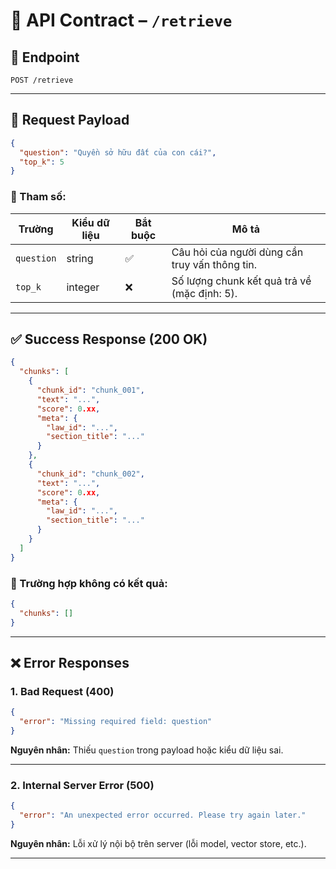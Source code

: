 # 📘 API Contract – `/retrieve`


## 📍 Endpoint

```
POST /retrieve
```

---

## 📩 Request Payload

```json
{
  "question": "Quyền sở hữu đất của con cái?",
  "top_k": 5
}
```

### 🔸 Tham số:

| Trường     | Kiểu dữ liệu | Bắt buộc | Mô tả                                          |
| ---------- | ------------ | -------- | ---------------------------------------------- |
| `question` | string       | ✅        | Câu hỏi của người dùng cần truy vấn thông tin. |
| `top_k`    | integer      | ❌        | Số lượng chunk kết quả trả về (mặc định: 5).   |

---

## ✅ Success Response (200 OK)

```json
{
  "chunks": [
    {
      "chunk_id": "chunk_001",
      "text": "...",
      "score": 0.xx,
      "meta": {
        "law_id": "...",
        "section_title": "..."
      }
    },
    {
      "chunk_id": "chunk_002",
      "text": "...",
      "score": 0.xx,
      "meta": {
        "law_id": "...",
        "section_title": "..."
      }
    }
  ]
}
```

### 🔹 Trường hợp không có kết quả:

```json
{
  "chunks": []
}
```

---

## ❌ Error Responses

### 1. Bad Request (400)

```json
{
  "error": "Missing required field: question"
}
```

**Nguyên nhân:** Thiếu `question` trong payload hoặc kiểu dữ liệu sai.

---

### 2. Internal Server Error (500)

```json
{
  "error": "An unexpected error occurred. Please try again later."
}
```

**Nguyên nhân:** Lỗi xử lý nội bộ trên server (lỗi model, vector store, etc.).

---


